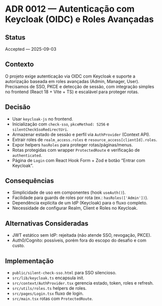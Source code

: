 # ADR 0012 — Autenticação com Keycloak (OIDC) e Roles Avançadas

## Status
Accepted — 2025-09-03

## Contexto
O projeto exige autenticação via OIDC com Keycloak e suporte a autorização baseada em roles avançadas (Admin, Manager, User). Precisamos de SSO, PKCE e detecção de sessão, com integração simples no frontend (React 18 + Vite + TS) e escalável para proteger rotas.

## Decisão
- Usar `keycloak-js` no frontend.
- Inicialização com `check-sso`, `pkceMethod: S256` e `silentCheckSsoRedirectUri`.
- Armazenar estado de sessão e perfil via `AuthProvider` (Context API).
- Extrair roles de `realm_access.roles` e `resource_access[clientId].roles`.
- Expor helpers `hasRoles` para proteger rotas/páginas/menus.
- Rotas protegidas com wrapper `ProtectedRoute` e verificação de `authenticated`.
- Página de `Login` com React Hook Form + Zod e botão “Entrar com Keycloak”.

## Consequências
- Simplicidade de uso em componentes (hook `useAuth()`).
- Facilidade para guards de roles por rota (ex.: `hasRoles(['Admin'])`).
- Dependência explícita de um IdP (Keycloak) para o fluxo completo.
- Necessidade de configurar Realm, Client e Roles no Keycloak.

## Alternativas Consideradas
- JWT estático sem IdP: rejeitada (não atende SSO, revogação, PKCE).
- Auth0/Cognito: possíveis, porém fora do escopo do desafio e com custo.

## Implementação
- `public/silent-check-sso.html` para SSO silencioso.
- `src/lib/keycloak.ts` encapsula init.
- `src/context/AuthProvider.tsx` gerencia estado, token, roles e refresh.
- `src/utils/roles.ts` helpers de roles.
- `src/pages/Login.tsx` fluxo de login.
- `src/main.tsx` rotas com `ProtectedRoute`.

